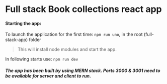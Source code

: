 # Full stack Book collections react app
#### Starting the app:
To launch the application for the first time: `npm run uno`, in the root (full-stack-app) folder
>This will install node modules and start the app.

In following starts use: `npm run dev`
##### The app has been built by using MERN stack. Ports 3000 & 3001 need to be available for server and client to run.